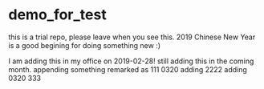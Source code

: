 # demo_for_test
this is a trial repo, please leave when you see this.
2019 Chinese New Year is a good begining for doing something new :)

I am adding this in my office on 2019-02-28!
still adding this in the coming month.
appending something remarked as 111
0320 adding 2222
adding 0320 333
